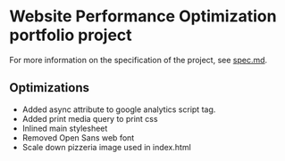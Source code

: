 # Website Performance Optimization portfolio project

For more information on the specification of the project, see [spec.md](spec.md).

## Optimizations

- Added async attribute to google analytics script tag.
- Added print media query to print css
- Inlined main stylesheet
- Removed Open Sans web font
- Scale down pizzeria image used in index.html
